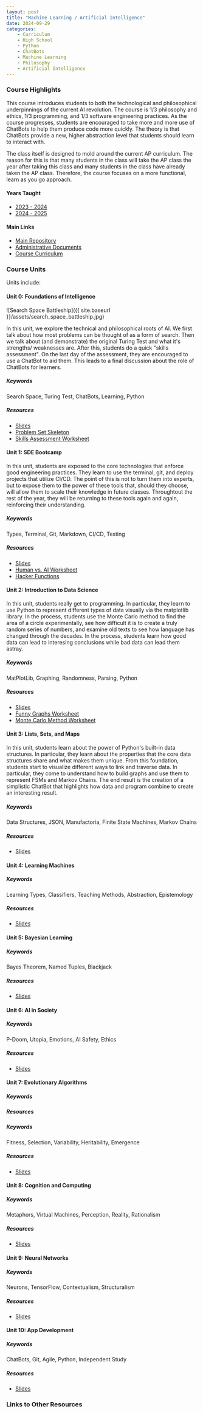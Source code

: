 ```yaml
---
layout: post
title: "Machine Learning / Artificial Intelligence"
date: 2024-09-29
categories:
    - Curriculum
    - High School
    - Python
    - ChatBots
    - Machine Learning
    - Philosophy
    - Artificial Intelligence
---
```


### Course Highlights

This course introduces students to both the technological and philosophical
underpinnings of the current AI revolution. The course is 1/3 philosophy and
ethics, 1/3 programming, and 1/3 software engineering practices. As the course
progresses, students are encouraged to take more and more use of ChatBots to
help them produce code more quickly. The theory is that ChatBots provide a new,
higher abstraction level that students should learn to interact with.

The class itself is designed to mold around the current AP curriculum. The
reason for this is that many students in the class will take the AP class the
year after taking this class and many students in the class have already taken
the AP class. Therefore, the course focuses on a more functional, learn as you
go approach.

#### Years Taught

- [2023 - 2024](https://github.com/holycrap872/ucls-ml-ai/tree/2023-2024)
- [2024 - 2025](https://github.com/holycrap872/ucls-ml-ai)

#### Main Links

- [Main Repository](https://github.com/holycrap872/ucls-ml-ai)
- [Administrative Documents](https://github.com/holycrap872/ucls-ml-ai/tree/mainline/Administration)
- [Course Curriculum](https://github.com/holycrap872/ucls-ml-ai/tree/mainline/CourseMaterial)

### Course Units

Units include:

#### Unit 0: Foundations of Intelligence

![Search Space Battleship]({{ site.baseurl }}/assets/search_space_battleship.jpg)

In this unit, we explore the technical and philosophical roots of AI. We first
talk about how most problems can be thought of as a form of search. Then we
talk about (and demonstrate) the original Turing Test and what it's strengths/
weaknesses are. After this, students do a quick "skills assessment". On the last
day of the assessment, they are encouraged to use a ChatBot to aid them. This
leads to a final discussion about the role of ChatBots for learners.

##### Keywords

Search Space, Turing Test, ChatBots, Learning, Python

##### Resources

- [Slides](https://docs.google.com/presentation/d/1bUrXyD7xr25gqngLw1tMPPwIsJldUXVKdybuE58Ee-o)
- [Problem Set Skeleton](https://gitlab.com/eric.rizzi/problem-set-skeleton)
- [Skills Assessment Worksheet](https://docs.google.com/document/d/1qt4WpGlUJX_-c_pszl-Al2Y12nbc3wcpDWMTOKnE-hw)

#### Unit 1: SDE Bootcamp

In this unit, students are exposed to the core technologies that enforce good
engineering practices. They learn to use the terminal, git, and deploy projects
that utilize CI/CD. The point of this is not to turn them into experts, but to
expose them to the power of these tools that, should they choose, will allow
them to scale their knowledge in future classes. Throughtout the rest of the
year, they will be returning to these tools again and again, reinforcing their
understanding.

##### Keywords

Types, Terminal, Git, Markdown, CI/CD, Testing

##### Resources

- [Slides](https://docs.google.com/presentation/d/1rlnRn7dnPDq54ig-f2ZiRVZURiEUtDI9jY1sLQjMj7M)
- [Human vs. AI Worksheet](https://docs.google.com/document/d/1qQCPRWvj5NFtIXzdm8vN-o78t5ZvF_vRA85PAyezRaI)
- [Hacker Functions](https://github.com/holycrap872/ucls-hacker-functions)

#### Unit 2: Introduction to Data Science

In this unit, students really get to programming. In particular, they learn to
use Python to represent different types of data visually via the matplotlib
library. In the process, students use the Monte Carlo method to find the area
of a circle experimentally, see how difficult it is to create a truly random
series of numbers, and examine old texts to see how language has changed through
the decades. In the process, students learn how good data can lead to interesing
conclusions while bad data can lead them astray.

##### Keywords

MatPlotLib, Graphing, Randomness, Parsing, Python

##### Resources

- [Slides](https://docs.google.com/presentation/d/1-_J7SscxvexRtwTF_6ETjWs9mbamOPVeRQC-MHccIn0)
- [Funny Graphs Worksheet](https://docs.google.com/document/d/1obfWo5Phspuw9k_YHaiCtrZJnYGjbZFDaL3R8Z7DMrk)
- [Monte Carlo Method Worksheet](https://docs.google.com/document/d/11h5Xa6s6rMgayko8BXp4bPpxtYDhpC_-As9ktSmdI5g)

#### Unit 3: Lists, Sets, and Maps

In this unit, students learn about the power of Python's built-in data
structures. In particular, they learn about the properties that the core data
structures share and what makes them unique. From this foundation, students
start to visualize different ways to link and traverse data. In particular,
they come to understand how to build graphs and use them to represent FSMs and
Markov Chains. The end result is the creation of a simplistic ChatBot that
highlights how data and program combine to create an interesting result.

##### Keywords

Data Structures, JSON, Manufactoria, Finite State Machines, Markov Chains

##### Resources

- [Slides](https://docs.google.com/presentation/d/1GtabBNSjaoEHF5L5NOkuel0Q0qboPFuKXzkHOjKT6yA)

#### Unit 4: Learning Machines

##### Keywords

Learning Types, Classifiers, Teaching Methods, Abstraction, Epistemology

##### Resources

- [Slides](https://docs.google.com/presentation/d/1a2d9TV4lQo9174FEONIAHBjmw8MvClQrvRGND-xwcIs)

#### Unit 5: Bayesian Learning

##### Keywords

Bayes Theorem, Named Tuples, Blackjack

##### Resources

- [Slides](https://docs.google.com/presentation/d/1t7dBUWiRDFQTU1SSowFp9VCaSElgotzSNtxaf8vXd5g)

#### Unit 6: AI in Society

##### Keywords

P-Doom, Utopia, Emotions, AI Safety, Ethics

##### Resources

- [Slides](https://docs.google.com/presentation/d/1E_UgPGi9mZl_D5cM4-F3NAXO7DoMx6qZSLqolErBzvo)

#### Unit 7: Evolutionary Algorithms

##### Keywords

##### Resources

##### Keywords

Fitness, Selection, Variability, Heritability, Emergence

##### Resources

- [Slides]()

#### Unit 8: Cognition and Computing

##### Keywords

Metaphors, Virtual Machines, Perception, Reality, Rationalism

##### Resources

- [Slides]()

#### Unit 9: Neural Networks

##### Keywords

Neurons, TensorFlow, Contextualism, Structuralism

##### Resources

- [Slides]()

#### Unit 10: App Development

##### Keywords

ChatBots, Git, Agile, Python, Independent Study

##### Resources

- [Slides](https://docs.google.com/presentation/d/1j3-A-c9cDM30cOzBfrxLNbDi0593FAP1YIC0udzDHas/edit?usp=sharing)

### Links to Other Resources
